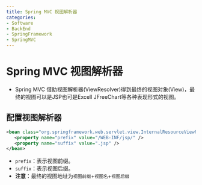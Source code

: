 ```yaml
---
title: Spring MVC 视图解析器
categories:
- Software
- BackEnd
- SpringFramework
- SpringMVC
---
```

# Spring MVC 视图解析器

- Spring MVC 借助视图解析器(ViewResolver)得到最终的视图对象(View)，最终的视图可以是JSP也可是Excell
    JFreeChart等各种表现形式的视图。

## 配置视图解析器

```xml
<bean class="org.springframework.web.servlet.view.InternalResourceViewResolver"  id="internalResourceViewResolver">
   <property name="prefix" value="/WEB-INF/jsp/" />
   <property name="suffix" value=".jsp" />
</bean>
```

- `prefix`：表示视图前缀。
- `suffix`：表示视图后缀。
- **注意**：最终的视图地址为`视图前缀`+`视图名`+`视图后缀`